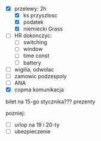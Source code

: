 - [x] przelewy: 2h
	- [x] ks przyszlosc
	- [x] podatek
	- [x] niemiecki Grass
- [ ] HR dokonczyc:
	- [ ] switching
	- [ ] window
	- [ ] time const
	- [ ] battery
- [ ] wigilia, odwolac
- [ ] zamowic podzespoly
- [ ] ANA
- [x] copma komunikacja

bilet na 15-go stycznika???
prezenty


pozniej:
- [ ] urlop na 19 i 20-ty
- [ ] ubezpieczenie